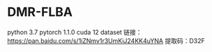 # DMR-FLBA
python 3.7
pytorch 1.1.0
cuda 12
dataset 链接：https://pan.baidu.com/s/1iZNmv1r3UmKiJ24KK4uYNA 
提取码：D32F
